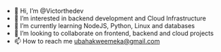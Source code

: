 - 👋 Hi, I’m @Victorthedev
- 👀 I’m interested in backend development and Cloud Infrastructure
- 🌱 I’m currently learning NodeJS, Python, Linux and databases
- 💞️ I’m looking to collaborate on frontend, backend and cloud projects
- 📫 How to reach me ubahakweemeka@gmail.com

<!---
Victorthedev/Victorthedev is a ✨ special ✨ repository because its `README.md` (this file) appears on your GitHub profile.
You can click the Preview link to take a look at your changes.
--->
